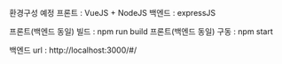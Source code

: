 환경구성 예정
프론트 : VueJS + NodeJS 
백엔드 : expressJS

프론트(백엔드 동일) 빌드 : npm run build
프론트(백엔드 동일) 구동 : npm start


백엔드 url : http://localhost:3000/#/